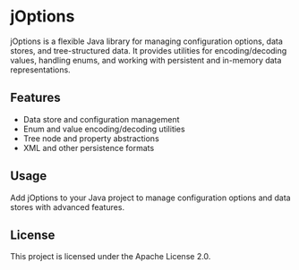 # jOptions

jOptions is a flexible Java library for managing configuration options, data stores, and tree-structured data. It provides utilities for encoding/decoding values, handling enums, and working with persistent and in-memory data representations.

## Features
- Data store and configuration management
- Enum and value encoding/decoding utilities
- Tree node and property abstractions
- XML and other persistence formats

## Usage
Add jOptions to your Java project to manage configuration options and data stores with advanced features.

## License
This project is licensed under the Apache License 2.0.
